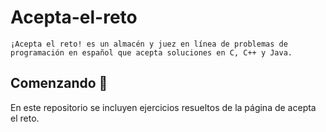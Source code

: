 # Acepta-el-reto

```
¡Acepta el reto! es un almacén y juez en línea de problemas de programación en español que acepta soluciones en C, C++ y Java. 
```

## Comenzando :running:

En este repositorio se incluyen ejercicios resueltos de la página de acepta el reto.
